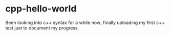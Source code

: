 # cpp-hello-world
Been looking into c++ syntax for a while now; finally uploading my first c++ test just to document my progress.
